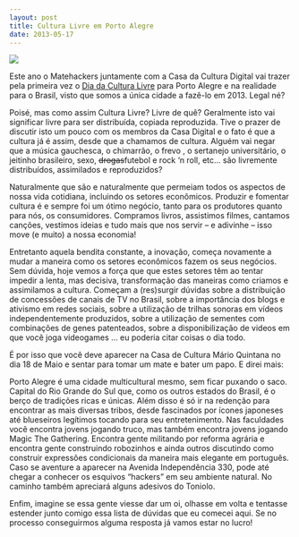 ```yaml
---
layout: post
title: Cultura Livre em Porto Alegre
date: 2013-05-17
---
```


[![](miquei.jpg)](http://cultura.matehackers.org/)

Este ano o Matehackers juntamente com a Casa da Cultura Digital vai trazer pela primeira vez o [Dia da Cultura Livre](http://culture.matehackers.org/) para Porto Alegre e na realidade para o Brasil, visto que somos a única cidade a fazê-lo em 2013. Legal né?

Poisé, mas como assim Cultura Livre? Livre de quê? Geralmente isto vai significar livre para ser distribuída, copiada reproduzida. Tive o prazer de discutir isto um pouco com os membros da Casa Digital e o fato é que a cultura já é assim, desde que a chamamos de cultura. Alguém vai negar que a música gauchesca, o chimarrão, o frevo , o sertanejo universitário, o jeitinho brasileiro, sexo, <del>drogas</del>futebol e rock &#8216;n roll, etc&#8230; são livremente distribuídos, assimilados e reproduzidos?

Naturalmente que são e naturalmente que permeiam todos os aspectos de nossa vida cotidiana, incluindo os setores econômicos. Produzir e fomentar cultura é e sempre foi um ótimo negócio, tanto para os produtores quanto para nós, os consumidores. Compramos livros, assistimos filmes, cantamos canções, vestimos ideias e tudo mais que nos servir &#8211; e adivinhe &#8211; isso move (e muito) a nossa economia!

Entretanto aquela bendita constante, a inovação, começa novamente a mudar a maneira como os setores econômicos fazem os seus negócios. Sem dúvida, hoje vemos a força que que estes setores têm ao tentar impedir a lenta, mas decisiva, transformação das maneiras como criamos e assimilamos a cultura. Começam a (res)surgir dúvidas sobre a distribuição de concessões de canais de TV no Brasil, sobre a importância dos blogs e ativismo em redes sociais, sobre a utilização de trilhas sonoras em vídeos independentemente produzidos, sobre a utilização de sementes com combinações de genes patenteados, sobre a disponibilização de videos em que você joga videogames &#8230; eu poderia citar coisas o dia todo.

É por isso que você deve aparecer na Casa de Cultura Mário Quintana no dia 18 de Maio e sentar para tomar um mate e bater um papo. E direi mais:

Porto Alegre é uma cidade multicultural mesmo, sem ficar puxando o saco. Capital do Rio Grande do Sul que, como os outros estados do Brasil, é o berço de tradições ricas e únicas. Além disso é só ir na redenção para encontrar as mais diversas tribos, desde fascinados por ícones japoneses até blueseiros legítimos tocando para seu entretenimento. Nas faculdades você encontra jovens jogando truco, mas também encontra jovens jogando Magic The Gathering. Encontra gente militando por reforma agrária e encontra gente construindo robozinhos e ainda outros discutindo como construir expressões condicionais da maneira mais elegante em português. Caso se aventure a aparecer na Avenida Independência 330, pode até chegar a conhecer os esquivos &#8220;hackers&#8221; em seu ambiente natural. No caminho também apreciará alguns adesivos do Toniolo.

Enfim, imagine se essa gente viesse dar um oi, olhasse em volta e tentasse estender junto comigo essa lista de dúvidas que eu comecei aqui. Se no processo conseguirmos alguma resposta já vamos estar no lucro!
